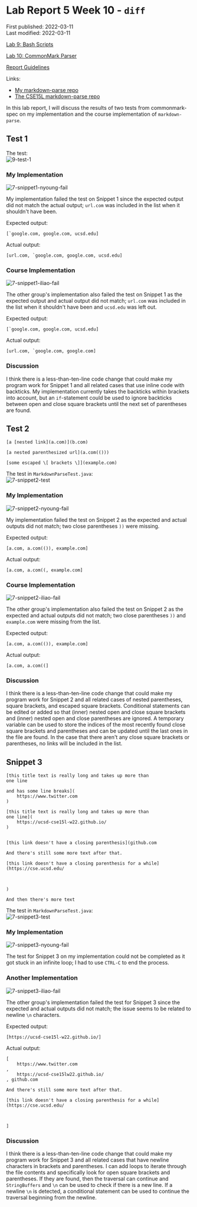 # Lab Report 5 Week 10 - `diff`

First published: 2022-03-11  
Last modified: 2022-03-11

[Lab 9: Bash Scripts](https://ucsd-cse15l-w22.github.io/week/week9/)

[Lab 10: CommonMark Parser](https://ucsd-cse15l-w22.github.io/week/week10/)

[Report Guidelines](https://ucsd-cse15l-w22.github.io/week/week10/#week-10-lab-report)

Links:
- [My markdown-parse repo](https://github.com/natalieycyoung/markdown-parse)
- [The CSE15L markdown-parse repo](https://github.com/ucsd-cse15l-w22/markdown-parse)

In this lab report, I will discuss the results of two tests from commonmark-spec on my implementation and the course implementation of `markdown-parse`.

## Test 1

The test:  
![9-test-1](Images/9-test-1.png)

### My Implementation

![7-snippet1-nyoung-fail](Images/7-snippet1-nyoung-fail.png)

My implementation failed the test on Snippet 1 since the expected output did not match the actual output; `url.com` was included in the list when it shouldn't have been.  

Expected output:  

	[`google.com, google.com, ucsd.edu]  

Actual output:  

	[url.com, `google.com, google.com, ucsd.edu]

### Course Implementation

![7-snippet1-iliao-fail](Images/7-snippet1-iliao-fail.png)

The other group's implementation also failed the test on Snippet 1 as the expected output and actual output did not match; `url.com` was included in the list when it shouldn't have been and `ucsd.edu` was left out.  

Expected output:  

	[`google.com, google.com, ucsd.edu]

Actual output:  

	[url.com, `google.com, google.com]

### Discussion  
I think there is a less-than-ten-line code change that could make my program work for Snippet 1 and all related cases that use inline code with backticks. My implementation currently takes the backticks within brackets into account, but an `if`-statement could be used to ignore backticks between open and close square brackets until the next set of parentheses are found.

## Test 2
	[a [nested link](a.com)](b.com)
	
	[a nested parenthesized url](a.com(()))
	
	[some escaped \[ brackets \]](example.com)


The test in `MarkdownParseTest.java`:  
![7-snippet2-test](Images/7-snippet2-test.png)

### My Implementation

![7-snippet2-nyoung-fail](Images/7-snippet2-nyoung-fail.png)

My implementation failed the test on Snippet 2 as the expected and actual outputs did not match; two close parentheses `))` were missing.

Expected output:  

	[a.com, a.com(()), example.com]  

Actual output:  

	[a.com, a.com((, example.com]

### Course Implementation

![7-snippet2-iliao-fail](Images/7-snippet2-iliao-fail.png)

The other group's implementation also failed the test on Snippet 2 as the expected and actual outputs did not match; two close parentheses `))` and `example.com` were missing from the list.

Expected output:  

	[a.com, a.com(()), example.com]  

Actual output:  

	[a.com, a.com((]

### Discussion
I think there is a less-than-ten-line code change that could make my program work for Snippet 2 and all related cases of nested parentheses, square brackets, and escaped square brackets. Conditional statements can be edited or added so that (inner) nested open and close square brackets and (inner) nested open and close parentheses are ignored. A temporary variable can be used to store the indices of the most recently found close square brackets and parentheses and can be updated until the last ones in the file are found. In the case that there aren't any close square brackets or parentheses, no links will be included in the list.

## Snippet 3
	[this title text is really long and takes up more than 
	one line
	
	and has some line breaks](
	    https://www.twitter.com
	)
	
	[this title text is really long and takes up more than 
	one line](
	    https://ucsd-cse15l-w22.github.io/
	)
	
	
	[this link doesn't have a closing parenthesis](github.com
	
	And there's still some more text after that.
	
	[this link doesn't have a closing parenthesis for a while](https://cse.ucsd.edu/
	
	
	
	)
	
	And then there's more text

The test in `MarkdownParseTest.java`:  
![7-snippet3-test](Images/7-snippet3-test.png)

### My Implementation

![7-snippet3-nyoung-fail](Images/7-snippet3-nyoung-fail.png)  

The test for Snippet 3 on my implementation could not be completed as it got stuck in an infinite loop; I had to use `CTRL-C` to end the process.

### Another Implementation

![7-snippet3-iliao-fail](Images/7-snippet3-iliao-fail.png)  

The other group's implementation failed the test for Snippet 3 since the expected and actual outputs did not match; the issue seems to be related to newline `\n` characters.

Expected output:  

	[https://ucsd-cse15l-w22.github.io/]  

Actual output:  

	[  
		https://www.twitter.com  
	,  
		https://ucsd-cse15lw22.github.io/  
	, github.com  

	And there's still some more text after that.

	[this link doesn't have a closing parenthesis for a while](https://cse.ucsd.edu/



	]

### Discussion
I think there is a less-than-ten-line code change that could make my program work for Snippet 3 and all related cases that have newline characters in brackets and parentheses. I can add loops to iterate through the file contents and specifically look for open square brackets and parentheses. If they are found, then the traversal can continue and `StringBuffers` and `\n` can be used to check if there is a new line. If a newline `\n` is detected, a conditional statement can be used to continue the traversal beginning from the newline.
